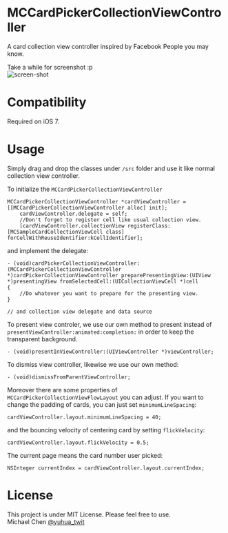 # MCCardPickerCollectionViewController

A card collection view controller inspired by Facebook People you may know.

Take a while for screenshot :p   
![screen-shot](https://raw.githubusercontent.com/yuhua-chen/MCCardPickerCollectionViewController/master/demo.gif)

# Compatibility

Required on iOS 7.

# Usage

Simply drag and drop the classes under `/src` folder and use it like normal collection view controller.

To initialize the `MCCardPickerCollectionViewController`

```
MCCardPickerCollectionViewController *cardViewController = [[MCCardPickerCollectionViewController alloc] init];
	cardViewController.delegate = self;
	//Don't forget to register cell like usual collection view.
	[cardViewController.collectionView registerClass:[MCSampleCardCollectionViewCell class] forCellWithReuseIdentifier:kCellIdentifier];
```

and implement the delegate:

```
- (void)cardPickerCollectionViewController:(MCCardPickerCollectionViewController *)cardPickerCollectionViewController preparePresentingView:(UIView *)presentingView fromSelectedCell:(UICollectionViewCell *)cell
{
    //Do whatever you want to prepare for the presenting view.
}

// and collection view delegate and data source
```

To present view controler, we use our own method to present instead of `presentViewController:animated:completion:` in order to keep the transparent background. 

```
- (void)presentInViewController:(UIViewController *)viewController;
```

To dismiss view controller, likewise we use our own method:

```
- (void)dismissFromParentViewController;
```

Moreover there are some properties of `MCCardPickerCollectionViewFlowLayout` you can adjust. If you want to change the padding of cards, you can just set `minimumLineSpacing`:

```
cardViewController.layout.minimumLineSpacing = 40;
```

and the bouncing velocity of centering card by setting `flickVelocity`:

```
cardViewController.layout.flickVelocity = 0.5;
```

The current page means the card number user picked:

```
NSInteger currentIndex = cardViewController.layout.currentIndex;
```

License
============================
This project is under MIT License. Please feel free to use.  
Michael Chen [@yuhua_twit](https://twitter.com/yuhua_twit)
